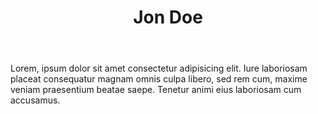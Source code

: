 ---
templateKey: user-page

title: Jon Doe
body: >-
  Lorem, ipsum dolor sit amet consectetur adipisicing elit. Iure laboriosam placeat consequatur magnam omnis culpa libero, sed rem cum, maxime veniam praesentium beatae saepe. Tenetur animi eius laboriosam cum accusamus.
image: https://source.unsplash.com/collection/2068121/1920x1080
userRole: Senior Producer
avatar: http://i.pravatar.cc/300
tag: tutorial
newsTitle: Scopri di più
instagram:
  user: clockbeatsbrescia
instagramPhotos:
  - id: BndRVOTAUsf
  - id: BnXERRxFXXS
  - id: BnUfbKpgire
  - id: BnDt1NwDOaa
socials:
  instagram: https://instagram.com
  facebook: https://instagram.com
  soundcloud: https://instagram.com
  spotify: https://instagram.com
---